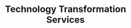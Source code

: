 ---
# This topic lives at
# https://digital.gov/topics/technology-transformation-services

slug: "technology-transformation-services"

# Topic Title
title: "Technology Transformation Services"

# description — keep it short and clear
summary: ""


# Weight
weight: 1

# For more information on managing topics,
# see https://github.com/GSA/digitalgov.gov/wiki
---
